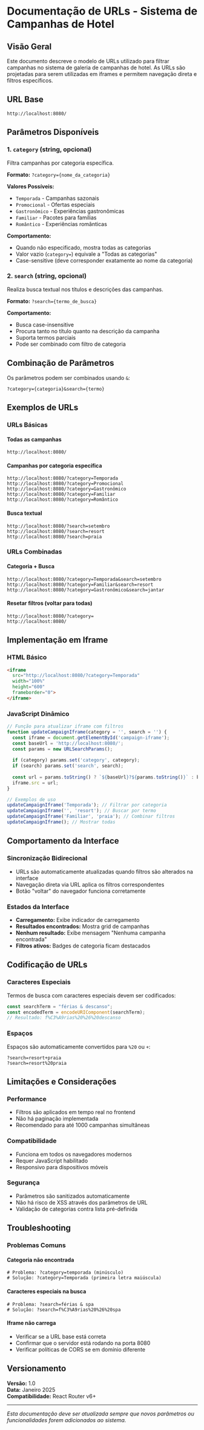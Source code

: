 # Documentação de URLs - Sistema de Campanhas de Hotel

## Visão Geral

Este documento descreve o modelo de URLs utilizado para filtrar campanhas no sistema de galeria de campanhas de hotel. As URLs são projetadas para serem utilizadas em iframes e permitem navegação direta e filtros específicos.

## URL Base

```
http://localhost:8080/
```

## Parâmetros Disponíveis

### 1. `category` (string, opcional)
Filtra campanhas por categoria específica.

**Formato:** `?category={nome_da_categoria}`

**Valores Possíveis:**
- `Temporada` - Campanhas sazonais
- `Promocional` - Ofertas especiais  
- `Gastronômico` - Experiências gastronômicas
- `Familiar` - Pacotes para famílias
- `Romântico` - Experiências românticas

**Comportamento:**
- Quando não especificado, mostra todas as categorias
- Valor vazio (`category=`) equivale a "Todas as categorias"
- Case-sensitive (deve corresponder exatamente ao nome da categoria)

### 2. `search` (string, opcional)
Realiza busca textual nos títulos e descrições das campanhas.

**Formato:** `?search={termo_de_busca}`

**Comportamento:**
- Busca case-insensitive
- Procura tanto no título quanto na descrição da campanha
- Suporta termos parciais
- Pode ser combinado com filtro de categoria

## Combinação de Parâmetros

Os parâmetros podem ser combinados usando `&`:

```
?category={categoria}&search={termo}
```

## Exemplos de URLs

### URLs Básicas

#### Todas as campanhas
```
http://localhost:8080/
```

#### Campanhas por categoria específica
```
http://localhost:8080/?category=Temporada
http://localhost:8080/?category=Promocional
http://localhost:8080/?category=Gastronômico
http://localhost:8080/?category=Familiar
http://localhost:8080/?category=Romântico
```

#### Busca textual
```
http://localhost:8080/?search=setembro
http://localhost:8080/?search=resort
http://localhost:8080/?search=praia
```

### URLs Combinadas

#### Categoria + Busca
```
http://localhost:8080/?category=Temporada&search=setembro
http://localhost:8080/?category=Familiar&search=resort
http://localhost:8080/?category=Gastronômico&search=jantar
```

#### Resetar filtros (voltar para todas)
```
http://localhost:8080/?category=
http://localhost:8080/
```

## Implementação em Iframe

### HTML Básico
```html
<iframe 
  src="http://localhost:8080/?category=Temporada" 
  width="100%" 
  height="600"
  frameborder="0">
</iframe>
```

### JavaScript Dinâmico
```javascript
// Função para atualizar iframe com filtros
function updateCampaignIframe(category = '', search = '') {
  const iframe = document.getElementById('campaign-iframe');
  const baseUrl = 'http://localhost:8080/';
  const params = new URLSearchParams();
  
  if (category) params.set('category', category);
  if (search) params.set('search', search);
  
  const url = params.toString() ? `${baseUrl}?${params.toString()}` : baseUrl;
  iframe.src = url;
}

// Exemplos de uso
updateCampaignIframe('Temporada'); // Filtrar por categoria
updateCampaignIframe('', 'resort'); // Buscar por termo
updateCampaignIframe('Familiar', 'praia'); // Combinar filtros
updateCampaignIframe(); // Mostrar todas
```

## Comportamento da Interface

### Sincronização Bidirecional
- URLs são automaticamente atualizadas quando filtros são alterados na interface
- Navegação direta via URL aplica os filtros correspondentes
- Botão "voltar" do navegador funciona corretamente

### Estados da Interface
- **Carregamento:** Exibe indicador de carregamento
- **Resultados encontrados:** Mostra grid de campanhas
- **Nenhum resultado:** Exibe mensagem "Nenhuma campanha encontrada"
- **Filtros ativos:** Badges de categoria ficam destacados

## Codificação de URLs

### Caracteres Especiais
Termos de busca com caracteres especiais devem ser codificados:

```javascript
const searchTerm = "férias & descanso";
const encodedTerm = encodeURIComponent(searchTerm);
// Resultado: f%C3%A9rias%20%26%20descanso
```

### Espaços
Espaços são automaticamente convertidos para `%20` ou `+`:
```
?search=resort+praia
?search=resort%20praia
```

## Limitações e Considerações

### Performance
- Filtros são aplicados em tempo real no frontend
- Não há paginação implementada
- Recomendado para até 1000 campanhas simultâneas

### Compatibilidade
- Funciona em todos os navegadores modernos
- Requer JavaScript habilitado
- Responsivo para dispositivos móveis

### Segurança
- Parâmetros são sanitizados automaticamente
- Não há risco de XSS através dos parâmetros de URL
- Validação de categorias contra lista pré-definida

## Troubleshooting

### Problemas Comuns

#### Categoria não encontrada
```
# Problema: ?category=temporada (minúsculo)
# Solução: ?category=Temporada (primeira letra maiúscula)
```

#### Caracteres especiais na busca
```
# Problema: ?search=férias & spa
# Solução: ?search=f%C3%A9rias%20%26%20spa
```

#### Iframe não carrega
- Verificar se a URL base está correta
- Confirmar que o servidor está rodando na porta 8080
- Verificar políticas de CORS se em domínio diferente

## Versionamento

**Versão:** 1.0  
**Data:** Janeiro 2025  
**Compatibilidade:** React Router v6+

---

*Esta documentação deve ser atualizada sempre que novos parâmetros ou funcionalidades forem adicionados ao sistema.*